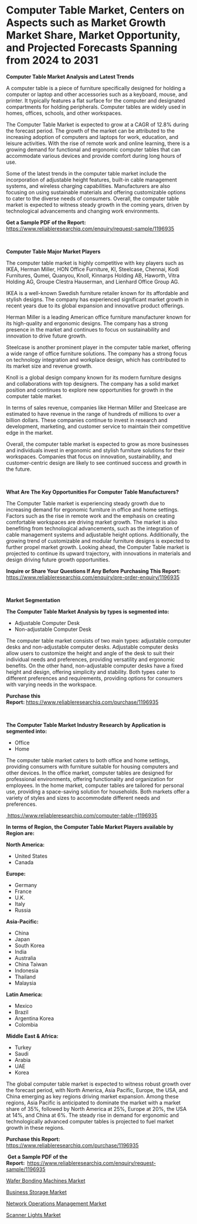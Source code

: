 <p><h1>Computer Table Market, Centers on Aspects such as Market Growth Market Share, Market Opportunity, and Projected Forecasts Spanning from 2024 to 2031</h1></p><p><strong>Computer Table Market Analysis and Latest Trends</strong></p>
<p><p>A computer table is a piece of furniture specifically designed for holding a computer or laptop and other accessories such as a keyboard, mouse, and printer. It typically features a flat surface for the computer and designated compartments for holding peripherals. Computer tables are widely used in homes, offices, schools, and other workspaces.</p><p>The Computer Table Market is expected to grow at a CAGR of 12.8% during the forecast period. The growth of the market can be attributed to the increasing adoption of computers and laptops for work, education, and leisure activities. With the rise of remote work and online learning, there is a growing demand for functional and ergonomic computer tables that can accommodate various devices and provide comfort during long hours of use.</p><p>Some of the latest trends in the computer table market include the incorporation of adjustable height features, built-in cable management systems, and wireless charging capabilities. Manufacturers are also focusing on using sustainable materials and offering customizable options to cater to the diverse needs of consumers. Overall, the computer table market is expected to witness steady growth in the coming years, driven by technological advancements and changing work environments.</p></p>
<p><strong>Get a Sample PDF of the Report:&nbsp;</strong> <a href="https://www.reliableresearchiq.com/enquiry/request-sample/1196935">https://www.reliableresearchiq.com/enquiry/request-sample/1196935</a></p>
<p>&nbsp;</p>
<p><strong>Computer Table Major Market Players</strong></p>
<p><p>The computer table market is highly competitive with key players such as IKEA, Herman Miller, HON Office Furniture, KI, Steelcase, Chennai, Kodi Furnitures, Qumei, Quanyou, Knoll, Kinnarps Holding AB, Haworth, Vitra Holding AG, Groupe Clestra Hauserman, and Lienhard Office Group AG.</p><p>IKEA is a well-known Swedish furniture retailer known for its affordable and stylish designs. The company has experienced significant market growth in recent years due to its global expansion and innovative product offerings.</p><p>Herman Miller is a leading American office furniture manufacturer known for its high-quality and ergonomic designs. The company has a strong presence in the market and continues to focus on sustainability and innovation to drive future growth.</p><p>Steelcase is another prominent player in the computer table market, offering a wide range of office furniture solutions. The company has a strong focus on technology integration and workplace design, which has contributed to its market size and revenue growth.</p><p>Knoll is a global design company known for its modern furniture designs and collaborations with top designers. The company has a solid market position and continues to explore new opportunities for growth in the computer table market.</p><p>In terms of sales revenue, companies like Herman Miller and Steelcase are estimated to have revenue in the range of hundreds of millions to over a billion dollars. These companies continue to invest in research and development, marketing, and customer service to maintain their competitive edge in the market.</p><p>Overall, the computer table market is expected to grow as more businesses and individuals invest in ergonomic and stylish furniture solutions for their workspaces. Companies that focus on innovation, sustainability, and customer-centric design are likely to see continued success and growth in the future.</p></p>
<p>&nbsp;</p>
<p><strong>What Are The Key Opportunities For Computer Table Manufacturers?</strong></p>
<p><p>The Computer Table market is experiencing steady growth due to increasing demand for ergonomic furniture in office and home settings. Factors such as the rise in remote work and the emphasis on creating comfortable workspaces are driving market growth. The market is also benefiting from technological advancements, such as the integration of cable management systems and adjustable height options. Additionally, the growing trend of customizable and modular furniture designs is expected to further propel market growth. Looking ahead, the Computer Table market is projected to continue its upward trajectory, with innovations in materials and design driving future growth opportunities.</p></p>
<p><strong>Inquire or Share Your Questions If Any Before Purchasing This Report:</strong> <a href="https://www.reliableresearchiq.com/enquiry/pre-order-enquiry/1196935">https://www.reliableresearchiq.com/enquiry/pre-order-enquiry/1196935</a></p>
<p>&nbsp;</p>
<p><strong>Market Segmentation</strong></p>
<p><strong>The Computer Table Market Analysis by types is segmented into:</strong></p>
<p><ul><li>Adjustable Computer Desk</li><li>Non-adjustable Computer Desk</li></ul></p>
<p><p>The computer table market consists of two main types: adjustable computer desks and non-adjustable computer desks. Adjustable computer desks allow users to customize the height and angle of the desk to suit their individual needs and preferences, providing versatility and ergonomic benefits. On the other hand, non-adjustable computer desks have a fixed height and design, offering simplicity and stability. Both types cater to different preferences and requirements, providing options for consumers with varying needs in the workspace.</p></p>
<p><strong>Purchase this Report:&nbsp;</strong><a href="https://www.reliableresearchiq.com/purchase/1196935">https://www.reliableresearchiq.com/purchase/1196935</a></p>
<p>&nbsp;</p>
<p><strong>The Computer Table Market Industry Research by Application is segmented into:</strong></p>
<p><ul><li>Office</li><li>Home</li></ul></p>
<p><p>The computer table market caters to both office and home settings, providing consumers with furniture suitable for housing computers and other devices. In the office market, computer tables are designed for professional environments, offering functionality and organization for employees. In the home market, computer tables are tailored for personal use, providing a space-saving solution for households. Both markets offer a variety of styles and sizes to accommodate different needs and preferences.</p></p>
<p><a href="https://www.reliableresearchiq.com/computer-table-r1196935">&nbsp;https://www.reliableresearchiq.com/computer-table-r1196935</a></p>
<p><strong>In terms of Region, the Computer Table Market Players available by Region are:</strong></p>
<p>
    <p> <strong> North America: </strong>
        <ul>
            <li>United States</li>
            <li>Canada</li>
        </ul>
        </p> 
    <p> <strong> Europe: </strong>
        <ul>
            <li>Germany</li>
            <li>France</li>
            <li>U.K.</li>
            <li>Italy</li>
            <li>Russia</li>
        </ul>
        </p> 
    <p> <strong> Asia-Pacific: </strong>
        <ul>
            <li>China</li>
            <li>Japan</li>
            <li>South Korea</li>
            <li>India</li>
            <li>Australia</li>
            <li>China Taiwan</li>
            <li>Indonesia</li>
            <li>Thailand</li>
            <li>Malaysia</li>
        </ul>
        </p> 
    <p> <strong> Latin America: </strong>
        <ul>
            <li>Mexico</li>
            <li>Brazil</li>
            <li>Argentina Korea</li>
            <li>Colombia</li>
        </ul>
        </p> 
    <p> <strong> Middle East & Africa: </strong>
        <ul>
            <li>Turkey</li>
            <li>Saudi</li>
            <li>Arabia</li>
            <li>UAE</li>
            <li>Korea</li>
        </ul>
    </p>
    </p>
<p><p>The global computer table market is expected to witness robust growth over the forecast period, with North America, Asia Pacific, Europe, the USA, and China emerging as key regions driving market expansion. Among these regions, Asia Pacific is anticipated to dominate the market with a market share of 35%, followed by North America at 25%, Europe at 20%, the USA at 14%, and China at 6%. The steady rise in demand for ergonomic and technologically advanced computer tables is projected to fuel market growth in these regions.</p></p>
<p><strong>Purchase this Report: </strong><a href="https://www.reliableresearchiq.com/purchase/1196935">https://www.reliableresearchiq.com/purchase/1196935</a></p>
<p>&nbsp;<strong>Get a Sample PDF of the Report:&nbsp;&nbsp;</strong><a href="https://www.reliableresearchiq.com/enquiry/request-sample/1196935">https://www.reliableresearchiq.com/enquiry/request-sample/1196935</a></p>
<p><strong></strong></p>
<p><p><a href="https://github.com/gerrikabranch52024/Market-Research-Report-List-1/blob/main/wafer-bonding-machines-market.md">Wafer Bonding Machines Market</a></p><p><a href="https://www.linkedin.com/pulse/business-storage-market-size-growing-cagr-2000-report-6meqe">Business Storage Market</a></p><p><a href="https://www.linkedin.com/pulse/network-operations-management-market-global-insights-sales-trends-zuhve">Network Operations Management Market</a></p><p><a href="https://github.com/graysonwolfe1913/Market-Research-Report-List-1/blob/main/scanner-lights-market.md">Scanner Lights Market</a></p></p>
